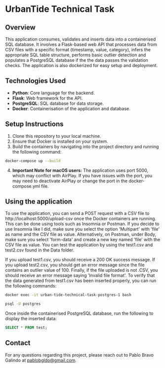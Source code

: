 # UrbanTide Technical Task

## Overview
This application consumes, validates and inserts data into a containerised SQL database. It involves a Flask-based web API that processes data from CSV files with a specific format (timestamp, value, category), infers the appropriate SQL table structure, performs basic outlier detection and populates a PostgreSQL database if the the data passes the validation checks. The application is also dockerized for easy setup and deployment.

## Technologies Used
* **Python**: Core language for the backend.  
* **Flask**: Web framework for the API.  
* **PostgreSQL**: SQL database for data storage.  
* **Docker**: Containerisation of the application and database.  

## Setup Instructions
1. Clone this repository to your local machine.
2. Ensure that Docker is installed on your system.
3. Build the containers by navigating into the project directory and running the following command:
```bash
docker-compose up --build
```
4. **Important Note for macOS users:** The application uses port 5000, which may conflict with AirPlay. If you have issues with the port, you may need to deactivate AirPlay or change the port in the docker-compose.yml file.

## Using the application
To use the application, you can send a POST request with a CSV file to http://localhost:5000/upload-csv once the Docker containers are running. This can be done using tools such as Insomnia or Postman. If you decide to use Insomnia like I did, make sure you select the option 'Multipart' with 'file' as name and the CSV file as value. Alternatively, on Postman, under Body, make sure you select 'form-data' and create a new key named 'file' with the CSV file as value. You can test the application by using the test1.csv and test2.csv found in the Data folder. 

If you upload test1.csv, you should receive a 200 OK success message. If you upload test2.csv, you should get an error message since the file contains an outlier value of 100. Finally, if the file uploaded is not .CSV, you should receive an error message saying 'Invalid file format'. To verify that the data generated from test1.csv has been inserted properly, you can run the following commands:
```bash
docker exec -it urban-tide-technical-task-postgres-1 bash
``` 
```bash
psql -U postgres
```  
Once inside the containerised PostgreSQL database, run the following to display the inserted data:
```sql
SELECT * FROM test;
```  

## Contact
For any questions regarding this project, please reach out to Pablo Bravo Galindo at pablobgldo@gmail.com.
